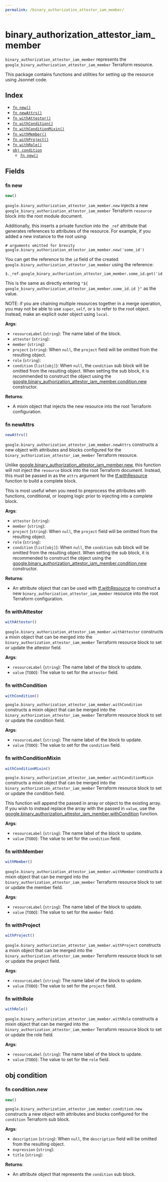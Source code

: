 ```yaml
---
permalink: /binary_authorization_attestor_iam_member/
---
```


# binary_authorization_attestor_iam_member

`binary_authorization_attestor_iam_member` represents the `google_binary_authorization_attestor_iam_member` Terraform resource.



This package contains functions and utilities for setting up the resource using Jsonnet code.


## Index

* [`fn new()`](#fn-new)
* [`fn newAttrs()`](#fn-newattrs)
* [`fn withAttestor()`](#fn-withattestor)
* [`fn withCondition()`](#fn-withcondition)
* [`fn withConditionMixin()`](#fn-withconditionmixin)
* [`fn withMember()`](#fn-withmember)
* [`fn withProject()`](#fn-withproject)
* [`fn withRole()`](#fn-withrole)
* [`obj condition`](#obj-condition)
  * [`fn new()`](#fn-conditionnew)

## Fields

### fn new

```ts
new()
```


`google.binary_authorization_attestor_iam_member.new` injects a new `google_binary_authorization_attestor_iam_member` Terraform `resource`
block into the root module document.

Additionally, this inserts a private function into the `_ref` attribute that generates references to attributes of the
resource. For example, if you added a new instance to the root using:

    # arguments omitted for brevity
    google.binary_authorization_attestor_iam_member.new('some_id')

You can get the reference to the `id` field of the created `google.binary_authorization_attestor_iam_member` using the reference:

    $._ref.google_binary_authorization_attestor_iam_member.some_id.get('id')

This is the same as directly entering `"${ google_binary_authorization_attestor_iam_member.some_id.id }"` as the value.

NOTE: if you are chaining multiple resources together in a merge operation, you may not be able to use `super`, `self`,
or `$` to refer to the root object. Instead, make an explicit outer object using `local`.

**Args**:
  - `resourceLabel` (`string`): The name label of the block.
  - `attestor` (`string`): 
  - `member` (`string`): 
  - `project` (`string`):  When `null`, the `project` field will be omitted from the resulting object.
  - `role` (`string`): 
  - `condition` (`list[obj]`):  When `null`, the `condition` sub block will be omitted from the resulting object. When setting the sub block, it is recommended to construct the object using the [google.binary_authorization_attestor_iam_member.condition.new](#fn-binaryauthorizationattestoriammemberconditionnew) constructor.

**Returns**:
- A mixin object that injects the new resource into the root Terraform configuration.


### fn newAttrs

```ts
newAttrs()
```


`google.binary_authorization_attestor_iam_member.newAttrs` constructs a new object with attributes and blocks configured for the `binary_authorization_attestor_iam_member`
Terraform resource.

Unlike [google.binary_authorization_attestor_iam_member.new](#fn-binaryauthorizationattestoriammembernew), this function will not inject the `resource`
block into the root Terraform document. Instead, this must be passed in as the `attrs` argument for the
[tf.withResource](https://github.com/tf-libsonnet/core/tree/main/docs#fn-withresource) function to build a complete block.

This is most useful when you need to preprocess the attributes with functions, conditional, or looping logic prior to
injecting into a complete block.

**Args**:
  - `attestor` (`string`): 
  - `member` (`string`): 
  - `project` (`string`):  When `null`, the `project` field will be omitted from the resulting object.
  - `role` (`string`): 
  - `condition` (`list[obj]`):  When `null`, the `condition` sub block will be omitted from the resulting object. When setting the sub block, it is recommended to construct the object using the [google.binary_authorization_attestor_iam_member.condition.new](#fn-binaryauthorizationattestoriammemberconditionnew) constructor.

**Returns**:
  - An attribute object that can be used with [tf.withResource](https://github.com/tf-libsonnet/core/tree/main/docs#fn-withresource) to construct a new `binary_authorization_attestor_iam_member` resource into the root Terraform configuration.


### fn withAttestor

```ts
withAttestor()
```

`google.binary_authorization_attestor_iam_member.withAttestor` constructs a mixin object that can be merged into the `binary_authorization_attestor_iam_member`
Terraform resource block to set or update the attestor field.



**Args**:
  - `resourceLabel` (`string`): The name label of the block to update.
  - `value` (`TODO`): The value to set for the `attestor` field.


### fn withCondition

```ts
withCondition()
```

`google.binary_authorization_attestor_iam_member.withCondition` constructs a mixin object that can be merged into the `binary_authorization_attestor_iam_member`
Terraform resource block to set or update the condition field.



**Args**:
  - `resourceLabel` (`string`): The name label of the block to update.
  - `value` (`TODO`): The value to set for the `condition` field.


### fn withConditionMixin

```ts
withConditionMixin()
```

`google.binary_authorization_attestor_iam_member.withConditionMixin` constructs a mixin object that can be merged into the `binary_authorization_attestor_iam_member`
Terraform resource block to set or update the condition field.

This function will append the passed in array or object to the existing array. If you wish
to instead replace the array with the passed in `value`, use the [google.binary_authorization_attestor_iam_member.withCondition](TODO)
function.


**Args**:
  - `resourceLabel` (`string`): The name label of the block to update.
  - `value` (`TODO`): The value to set for the `condition` field.


### fn withMember

```ts
withMember()
```

`google.binary_authorization_attestor_iam_member.withMember` constructs a mixin object that can be merged into the `binary_authorization_attestor_iam_member`
Terraform resource block to set or update the member field.



**Args**:
  - `resourceLabel` (`string`): The name label of the block to update.
  - `value` (`TODO`): The value to set for the `member` field.


### fn withProject

```ts
withProject()
```

`google.binary_authorization_attestor_iam_member.withProject` constructs a mixin object that can be merged into the `binary_authorization_attestor_iam_member`
Terraform resource block to set or update the project field.



**Args**:
  - `resourceLabel` (`string`): The name label of the block to update.
  - `value` (`TODO`): The value to set for the `project` field.


### fn withRole

```ts
withRole()
```

`google.binary_authorization_attestor_iam_member.withRole` constructs a mixin object that can be merged into the `binary_authorization_attestor_iam_member`
Terraform resource block to set or update the role field.



**Args**:
  - `resourceLabel` (`string`): The name label of the block to update.
  - `value` (`TODO`): The value to set for the `role` field.


## obj condition



### fn condition.new

```ts
new()
```


`google.binary_authorization_attestor_iam_member.condition.new` constructs a new object with attributes and blocks configured for the `condition`
Terraform sub block.



**Args**:
  - `description` (`string`):  When `null`, the `description` field will be omitted from the resulting object.
  - `expression` (`string`): 
  - `title` (`string`): 

**Returns**:
  - An attribute object that represents the `condition` sub block.

